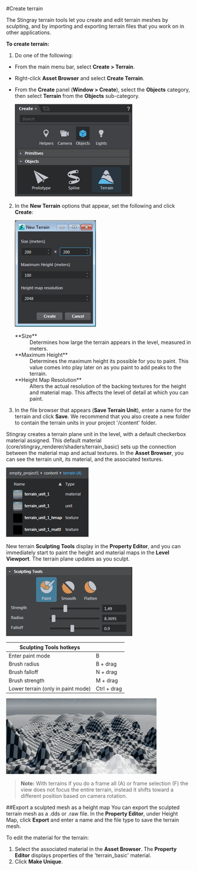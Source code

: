 #Create terrain

The Stingray terrain tools let you create and edit terrain meshes by sculpting, and by importing and exporting terrain files that you work on in other applications.

**To create terrain:**

1. Do one of the following:

  - From the main menu bar, select **Create > Terrain**.
  - Right-click **Asset Browser** and select **Create Terrain**.
  - From the **Create** panel (**Window > Create**), select the **Objects** category, then select **Terrain** from the **Objects** sub-category.

  	![](../../images/createPanel_terrain.png)

2. In the **New Terrain** options that appear, set the following and click **Create**:

 	 ![](../../images/new_terrain.png)

    <dl>

    <dt>**Size**</dt>
    <dd>Determines how large the terrain appears in the level, measured in meters.</dd>

    <dt>**Maximum Height**</dt>
    <dd>Determines the maximum height its possible for you to paint. This value comes into play later on as you paint to add peaks to the terrain.</dt>

    <dt>**Height Map Resolution**</dt>
    <dd>Alters the actual resolution of the backing textures for the height and material map. This affects the level of detail at which you can paint.</dd>

    </dl>

3. In the file browser that appears (**Save Terrain Unit**), enter a name for the terrain and click **Save**. We recommend that you also create a new folder to contain the terrain units in your project '/content' folder.

Stingray creates a terrain plane unit in the level, with a default checkerbox material assigned. This default material (core/stingray_renderer/shaders/terrain_basic) sets up the connection between the material map and actual textures. In the **Asset Browser**, you can see the terrain unit, its material, and the associated textures.

![](../../images/terrain_assetbrwser.png)

New terrain **Sculpting Tools** display in the **Property Editor**, and you can immediately start to paint the height and material maps in the **Level Viewport**. The terrain plane updates as you sculpt.

 ![](../../images/terrain_sculpting_tools.png)

| Sculpting Tools hotkeys  |  |
| ------------- | ------------- |
| Enter paint mode| B |
| Brush radius  | B + drag |
| Brush falloff  | N + drag |
| Brush strength  | M + drag |
| Lower terrain (only in paint mode) | Ctrl + drag |


![](../../images/painted_terrain.png)

  > **Note:** With terrains if you do a frame all (A) or frame selection (F) the view does not focus the entire terrain, instead it shifts toward a different position based on camera rotation.

##Export a sculpted mesh as a height map
You can export the sculpted terrain mesh as a .dds or .raw file. In the **Property Editor**, under Height Map, click **Export** and enter a name and the file type to save the terrain mesh.

To edit the material for the terrain:

1. Select the associated material in the **Asset Browser**.
  The **Property Editor** displays properties of the 'terrain_basic' material.
2. Click **Make Unique**.

